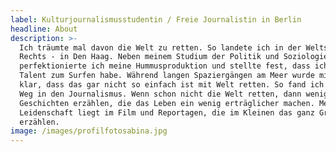 ```yaml
---
label: Kulturjournalismusstudentin / Freie Journalistin in Berlin
headline: About
description: >-
  Ich träumte mal davon die Welt zu retten. So landete ich in der Weltstadt des
  Rechts - in Den Haag. Neben meinem Studium der Politik und Soziologie
  perfektionierte ich meine Hummusproduktion und stellte fest, dass ich kein
  Talent zum Surfen habe. Während langen Spaziergängen am Meer wurde mir auch
  klar, dass das gar nicht so einfach ist mit Welt retten. So fand ich meinen
  Weg in den Journalismus. Wenn schon nicht die Welt retten, dann wenigstens
  Geschichten erzählen, die das Leben ein wenig erträglicher machen. Meine
  Leidenschaft liegt im Film und Reportagen, die im Kleinen das ganz Große
  erzählen.
image: /images/profilfotosabina.jpg
---
```


